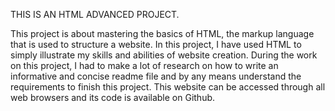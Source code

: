 THIS IS AN HTML ADVANCED PROJECT.

This project is about mastering the basics of HTML, the markup language that is used to structure a website.
In this project, I have used HTML to simply illustrate my skills and abilities of website creation.
During the work on this project, I had to make a lot of research on how to write an informative and concise readme file and by any means understand the requirements to finish this project.
This website can be accessed through all web browsers and its code is available on Github. 